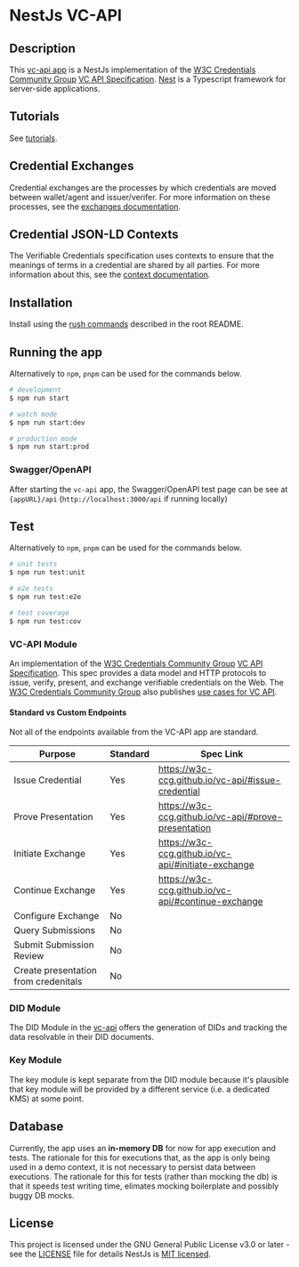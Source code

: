 # NestJs VC-API

## Description

This [vc-api app](./apps/vc-api) is a NestJs implementation of the [W3C Credentials Community Group](https://w3c-ccg.github.io/) [VC API Specification](https://w3c-ccg.github.io/vc-api).
[Nest](https://github.com/nestjs/nest) is a Typescript framework for server-side applications.

## Tutorials

See [tutorials](./docs/tutorials/).

## Credential Exchanges

Credential exchanges are the processes by which credentials are moved between wallet/agent and issuer/verifer.
For more information on these processes, see the [exchanges documentation](./docs/exchanges.md). 

## Credential JSON-LD Contexts

The Verifiable Credentials specification uses contexts to ensure that the meanings of terms in a credential are shared by all parties.
For more information about this, see the [context documentation](./docs/contexts.md).

## Installation

Install using the [rush commands](../../README.md#installation) described in the root README.

## Running the app

Alternatively to `npm`, `pnpm` can be used for the commands below.

```bash
# development
$ npm run start

# watch mode
$ npm run start:dev

# production mode
$ npm run start:prod
```
### Swagger/OpenAPI

After starting the `vc-api` app, 
the Swagger/OpenAPI test page can be see at `{appURL}/api` (`http://localhost:3000/api` if running locally)

## Test

Alternatively to `npm`, `pnpm` can be used for the commands below.

```bash
# unit tests
$ npm run test:unit

# e2e tests
$ npm run test:e2e

# test coverage
$ npm run test:cov
```

### VC-API Module
An implementation of the [W3C Credentials Community Group](https://w3c-ccg.github.io/) [VC API Specification](https://w3c-ccg.github.io/universal-wallet-interop-spec/).
This spec provides a data model and HTTP protocols to issue, verify, present, and exchange verifiable credentials on the Web.
The [W3C Credentials Community Group](https://w3c-ccg.github.io/) also publishes [use cases for VC API](https://w3c-ccg.github.io/vc-api-use-cases/index.html).

#### Standard vs Custom Endpoints

Not all of the endpoints available from the VC-API app are standard.

| Purpose | Standard | Spec Link
| --- | --- | --- |
| Issue Credential | Yes | https://w3c-ccg.github.io/vc-api/#issue-credential
| Prove Presentation | Yes | https://w3c-ccg.github.io/vc-api/#prove-presentation
| Initiate Exchange | Yes | https://w3c-ccg.github.io/vc-api/#initiate-exchange
| Continue Exchange | Yes | https://w3c-ccg.github.io/vc-api/#continue-exchange
| Configure Exchange | No | 
| Query Submissions | No |  
| Submit Submission Review | No |
| Create presentation from credenitals | No |

### DID Module

The DID Module in the [vc-api](./apps/vc-api) offers the generation of DIDs and tracking the data resolvable in their DID documents.

### Key Module
The key module is kept separate from the DID module because it's plausible that key module will be provided by a different service (i.e. a dedicated KMS) at some point.

## Database
Currently, the app uses an **in-memory DB** for now for app execution and tests.
The rationale for this for executions that, as the app is only being used in a demo context, it is not necessary to persist data between executions.
The rationale for this for tests (rather than mocking the db) is that it speeds test writing time, elimates mocking boilerplate and possibly buggy DB mocks.

## License

This project is licensed under the GNU General Public License v3.0 or later - see the [LICENSE](LICENSE) file for details
NestJs is [MIT licensed](LICENSE).
